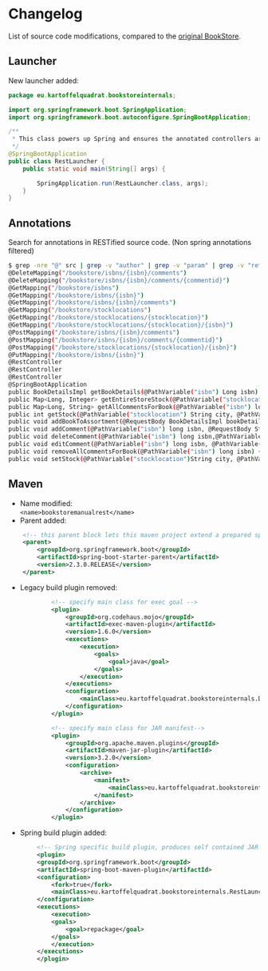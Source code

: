 # Changelog

List of source code modifications, compared to the [original BookStore](https://github.com/kartoffelquadrat/BookStoreInternals).

## Launcher

New launcher added:

```java
package eu.kartoffelquadrat.bookstoreinternals;

import org.springframework.boot.SpringApplication;
import org.springframework.boot.autoconfigure.SpringBootApplication;

/**
 * This class powers up Spring and ensures the annotated controllers are detected.
 */
@SpringBootApplication
public class RestLauncher {
    public static void main(String[] args) {

        SpringApplication.run(RestLauncher.class, args);
    }
}
```

## Annotations

Search for annotations in RESTified source code. (Non spring annotations filtered)

```bash
$ grep -nre "@" src | grep -v "author" | grep -v "param" | grep -v "return" | grep -v "Override" | grep -v "Test" | cut -f3 -d":" | sed 's/\ \ \ \ //' | sort
@DeleteMapping("/bookstore/isbns/{isbn}/comments")
@DeleteMapping("/bookstore/isbns/{isbn}/comments/{commentid}")
@GetMapping("/bookstore/isbns")
@GetMapping("/bookstore/isbns/{isbn}")
@GetMapping("/bookstore/isbns/{isbn}/comments")
@GetMapping("/bookstore/stocklocations")
@GetMapping("/bookstore/stocklocations/{stocklocation}")
@GetMapping("/bookstore/stocklocations/{stocklocation}/{isbn}")
@PostMapping("/bookstore/isbns/{isbn}/comments")
@PostMapping("/bookstore/isbns/{isbn}/comments/{commentid}")
@PostMapping("/bookstore/stocklocations/{stocklocation}/{isbn}")
@PutMapping("/bookstore/isbns/{isbn}")
@RestController
@RestController
@RestController
@SpringBootApplication
public BookDetailsImpl getBookDetails(@PathVariable("isbn") Long isbn) {
public Map<Long, Integer> getEntireStoreStock(@PathVariable("stocklocation") String city) {
public Map<Long, String> getAllCommentsForBook(@PathVariable("isbn") long isbn) {
public int getStock(@PathVariable("stocklocation") String city, @PathVariable("isbn") Long isbn) {
public void addBookToAssortment(@RequestBody BookDetailsImpl bookDetails) {
public void addComment(@PathVariable("isbn") long isbn, @RequestBody String comment) {
public void deleteComment(@PathVariable("isbn") long isbn,@PathVariable("commentid") long commentId) {
public void editComment(@PathVariable("isbn") long isbn, @PathVariable("commentid") long commentId, @RequestBody  String updatedComment) {
public void removeAllCommentsForBook(@PathVariable("isbn") long isbn) {
public void setStock(@PathVariable("stocklocation")String city, @PathVariable("isbn") Long isbn, @RequestBody Integer amount) {
```

## Maven

 * Name modified:  
```<name>bookstoremanualrest</name>```
 * Parent added:  
```xml
    <!-- this parent block lets this maven project extend a prepared spring specific template.-->
    <parent>
        <groupId>org.springframework.boot</groupId>
        <artifactId>spring-boot-starter-parent</artifactId>
        <version>2.3.0.RELEASE</version>
    </parent>
```
 * Legacy build plugin removed:  
```xml
            <!-- specify main class for exec goal -->
            <plugin>
                <groupId>org.codehaus.mojo</groupId>
                <artifactId>exec-maven-plugin</artifactId>
                <version>1.6.0</version>
                <executions>
                    <execution>
                        <goals>
                            <goal>java</goal>
                        </goals>
                    </execution>
                </executions>
                <configuration>
                    <mainClass>eu.kartoffelquadrat.bookstoreinternals.DesktopLauncher</mainClass>
                </configuration>
            </plugin>

            <!-- specify main class for JAR manifest-->
            <plugin>
                <groupId>org.apache.maven.plugins</groupId>
                <artifactId>maven-jar-plugin</artifactId>
                <version>3.2.0</version>
                <configuration>
                    <archive>
                        <manifest>
                            <mainClass>eu.kartoffelquadrat.bookstoreinternals.DesktopLauncher</mainClass>
                        </manifest>
                    </archive>
                </configuration>
            </plugin>
```
 * Spring build plugin added:  
```xml
	    <!-- Spring specific build plugin, produces self contained JAR with default launcher class.-->
	    <plugin>
		<groupId>org.springframework.boot</groupId>
		<artifactId>spring-boot-maven-plugin</artifactId>
		<configuration>
		    <fork>true</fork>
		    <mainClass>eu.kartoffelquadrat.bookstoreinternals.RestLauncher</mainClass>
		</configuration>
		<executions>
		    <execution>
			<goals>
			    <goal>repackage</goal>
			</goals>
		    </execution>
		</executions>
	    </plugin>
```
